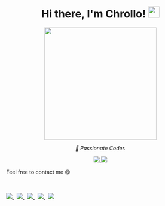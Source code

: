 <div align="center">
  <h1>
    Hi there, I'm Chrollo!
    <img src="https://github.githubassets.com/images/mona-whisper.gif" height="30" />
  </h1>

  <img src="https://media.giphy.com/media/836HiJc7pgzy8iNXCn/giphy.gif" width="300" />

  <p>
    <em>🚀 Passionate Coder.</em>
  </p>

  <p>
    <a href="https://github.com/RaoHai">
      <img src="https://img.shields.io/github/followers/RaoHai?label=Follow&style=social" />
    </a>
    <a href="https://github.com/RaoHai">
      <img src="https://komarev.com/ghpvc/?username=RaoHai&color=brightgreen" />
    </a>
  </p>
</div>





Feel free to contact me 😋  
<br><br>

<a href="https://t.me/med69_py" target="_blank" style="margin-right: 8px;">
  <img src="https://img.shields.io/badge/Telegram-%40med69__py-28a8ea">
</a>

<a href="https://www.instagram.com/med69.py/" target="_blank" style="margin-right: 8px;">
  <img src="https://img.shields.io/badge/Instagram-%40med69.py-E4405F">
</a>

<a href="https://x.com/ChrolloM3d" target="_blank" style="margin-right: 8px;">
  <img src="https://img.shields.io/badge/X-%40ChrolloM3d-black">
</a>

<a href="mailto:medbouhadi666@gmail.com" style="margin-right: 8px;">
  <img src="https://img.shields.io/badge/Email-medbouhadi666%40gmail.com-orange">
</a>

<a href="https://discord.com/users/1323812391129055284" target="_blank">
  <img src="https://img.shields.io/badge/Discord-chrollom3d-5865F2">
</a>

